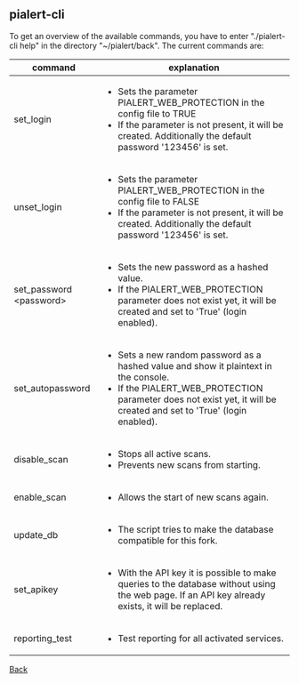 ## pialert-cli

To get an overview of the available commands, you have to enter "./pialert-cli help" in the directory "~/pialert/back".
The current commands are:

| command | explanation |
| ------- | ----------- |
| set_login | <ul><li>Sets the parameter PIALERT_WEB_PROTECTION in the config file to TRUE</li><li>If the parameter is not present, it will be created. Additionally the default password '123456' is set.</li></ul> |
| unset_login | <ul><li>Sets the parameter PIALERT_WEB_PROTECTION in the config file to FALSE</li><li>If the parameter is not present, it will be created. Additionally the default password '123456' is set.</li></ul> |
| set_password &lt;password&gt; | <ul><li>Sets the new password as a hashed value.</li><li>If the PIALERT_WEB_PROTECTION parameter does not exist yet, it will be created and set to 'True' (login enabled).</li></ul> |
| set_autopassword | <ul><li>Sets a new random password as a hashed value and show it plaintext in the console.</li><li>If the PIALERT_WEB_PROTECTION parameter does not exist yet, it will be created and set to 'True' (login enabled).</li></ul> |
| disable_scan | <ul><li>Stops all active scans.</li><li>Prevents new scans from starting.</li></ul> |
| enable_scan | <ul><li>Allows the start of new scans again.</li></ul> |
| update_db | <ul><li>The script tries to make the database compatible for this fork.</li></ul> |
| set_apikey | <ul><li>With the API key it is possible to make queries to the database without using the web page. If an API key already exists, it will be replaced.</li></ul> |
| reporting_test | <ul><li>Test reporting for all activated services.</li></ul> |

[Back](../README.md)
